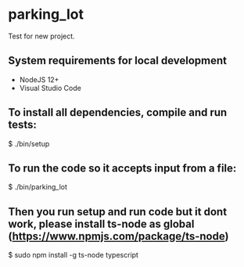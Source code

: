 # parking_lot
Test for new project.

## System requirements for local development
* NodeJS 12+
* Visual Studio Code

## To install all dependencies, compile and run tests:
$ ./bin/setup

## To run the code so it accepts input from a file:
$ ./bin/parking_lot

## Then you run setup and run code but it dont work, please install ts-node as global (https://www.npmjs.com/package/ts-node)
$ sudo npm install -g ts-node typescript